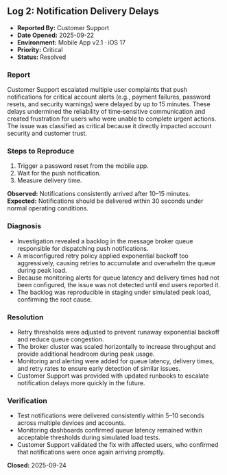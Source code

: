 ## Log 2: Notification Delivery Delays

- **Reported By:** Customer Support  
- **Date Opened:** 2025-09-22  
- **Environment:** Mobile App v2.1 · iOS 17  
- **Priority:** Critical  
- **Status:** Resolved  

### Report
Customer Support escalated multiple user complaints that push notifications for critical account alerts (e.g., payment failures, password resets, and security warnings) were delayed by up to 15 minutes. These delays undermined the reliability of time‑sensitive communication and created frustration for users who were unable to complete urgent actions. The issue was classified as critical because it directly impacted account security and customer trust.

### Steps to Reproduce
1. Trigger a password reset from the mobile app.  
2. Wait for the push notification.  
3. Measure delivery time.  

**Observed:** Notifications consistently arrived after 10–15 minutes.  
**Expected:** Notifications should be delivered within 30 seconds under normal operating conditions.  

### Diagnosis
- Investigation revealed a backlog in the message broker queue responsible for dispatching push notifications.  
- A misconfigured retry policy applied exponential backoff too aggressively, causing retries to accumulate and overwhelm the queue during peak load.  
- Because monitoring alerts for queue latency and delivery times had not been configured, the issue was not detected until end users reported it.  
- The backlog was reproducible in staging under simulated peak load, confirming the root cause.  

### Resolution
- Retry thresholds were adjusted to prevent runaway exponential backoff and reduce queue congestion.  
- The broker cluster was scaled horizontally to increase throughput and provide additional headroom during peak usage.  
- Monitoring and alerting were added for queue latency, delivery times, and retry rates to ensure early detection of similar issues.  
- Customer Support was provided with updated runbooks to escalate notification delays more quickly in the future.  

### Verification
- Test notifications were delivered consistently within 5–10 seconds across multiple devices and accounts.  
- Monitoring dashboards confirmed queue latency remained within acceptable thresholds during simulated load tests.  
- Customer Support validated the fix with affected users, who confirmed that notifications were once again arriving promptly.  

**Closed:** 2025-09-24
